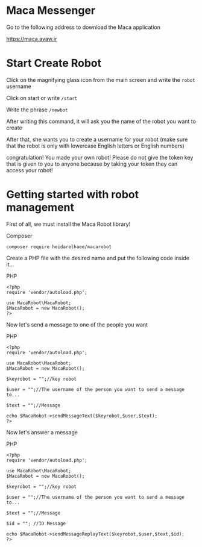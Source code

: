 # Maca Messenger
Go to the following address to download the Maca application 

https://maca.avaw.ir


# Start Create Robot

Click on the magnifying glass icon from the main screen and write the ```robot``` username

Click on start or write ```/start```

Write the phrase ```/newbot```

After writing this command, it will ask you the name of the robot you want to create

After that, she wants you to create a username for your robot (make sure that the robot is only with lowercase English letters or English numbers)

congratulation! You made your own robot! Please do not give the token key that is given to you to anyone because by taking your token they can access your robot!

# Getting started with robot management

First of all, we must install the Maca Robot library!

Composer
```
composer require heidarelhaee/macarobot
```

Create a PHP file with the desired name and put the following code inside it...

PHP
```
<?php
require 'vendor/autoload.php';

use MacaRobot\MacaRobot;
$MacaRobot = new MacaRobot();
?>
```

Now let's send a message to one of the people you want

PHP
```
<?php
require 'vendor/autoload.php';

use MacaRobot\MacaRobot;
$MacaRobot = new MacaRobot();

$keyrobot = "";//key robot

$user = "";//The username of the person you want to send a message to...

$text = "";//Message

echo $MacaRobot->sendMessageText($keyrobot,$user,$text);
?>
```

Now let's answer a message

PHP
```
<?php
require 'vendor/autoload.php';

use MacaRobot\MacaRobot;
$MacaRobot = new MacaRobot();

$keyrobot = "";//key robot

$user = "";//The username of the person you want to send a message to...

$text = "";//Message

$id = ""; //ID Message

echo $MacaRobot->sendMessageReplayText($keyrobot,$user,$text,$id);
?>
```
